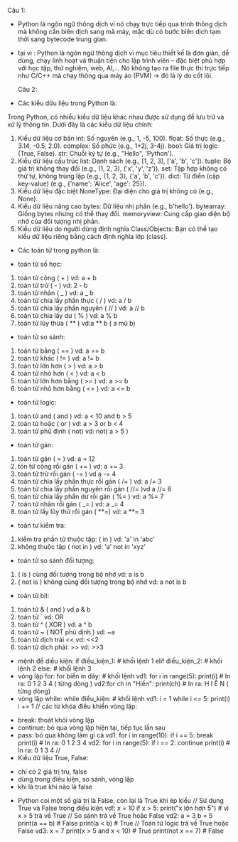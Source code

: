 Câu 1:

- Python là ngôn ngữ thông dịch vì nó chạy trực tiếp qua trình thông dịch mà không cần biên dịch sang mã máy, mặc dù có bước biên dịch tạm thời sang bytecode trung gian.
- tại vì : Python là ngôn ngữ thông dịch vì mục tiêu thiết kế là đơn giản, dễ dùng, chạy linh hoạt và thuận tiện cho lập trình viên – đặc biệt phù hợp với học tập, thử nghiệm, web, AI,...
  Nó không tạo ra file thực thi trực tiếp như C/C++ mà chạy thông qua máy ảo (PVM) → đó là lý do cốt lõi.

  Câu 2:

* Các kiểu dữu liệu trong Python là:

Trong Python, có nhiều kiểu dữ liệu khác nhau được sử dụng để lưu trữ và xử lý thông tin. Dưới đây là các kiểu dữ liệu chính:

1. Kiểu dữ liệu cơ bản
   int: Số nguyên (e.g., 1, -5, 100).
   float: Số thực (e.g., 3.14, -0.5, 2.0).
   complex: Số phức (e.g., 1+2j, 3-4j).
   bool: Giá trị logic (True, False).
   str: Chuỗi ký tự (e.g., "Hello", 'Python').
2. Kiểu dữ liệu cấu trúc
   list: Danh sách (e.g., [1, 2, 3], ['a', 'b', 'c']).
   tuple: Bộ giá trị không thay đổi (e.g., (1, 2, 3), ('x', 'y', 'z')).
   set: Tập hợp không có thứ tự, không trùng lặp (e.g., {1, 2, 3}, {'a', 'b', 'c'}).
   dict: Từ điển (cặp key-value) (e.g., {'name': 'Alice', 'age': 25}).
3. Kiểu dữ liệu đặc biệt
   NoneType: Đại diện cho giá trị không có (e.g., None).
4. Kiểu dữ liệu nâng cao
   bytes: Dữ liệu nhị phân (e.g., b'hello').
   bytearray: Giống bytes nhưng có thể thay đổi.
   memoryview: Cung cấp giao diện bộ nhớ của đối tượng nhị phân.
5. Kiểu dữ liệu do người dùng định nghĩa
   Class/Objects: Bạn có thể tạo kiểu dữ liệu riêng bằng cách định nghĩa lớp (class).

- Các toán tử trong python là:

* toán tử số học:

1. toán tử cộng ( + ) vd: a + b
2. toán tử trừ ( - ) vd: 2 - b
3. toán tử nhân ( _ ) vd: a _ b
4. toán tử chia lấy phần thực ( / ) vd: a / b
5. toán tử chia lấy phần nguyên ( // ) vd: a // b
6. toán tử chia lấy dư ( % ) vd: a % b
7. toán tử lũy thừa ( ** ) vd:a ** b ( a mũ b)

- toán tử so sánh:

1. toán tử bằng ( == ) vd: a == b
2. toán tử khác ( != ) vd: a != b
3. toán tử lớn hơn ( > ) vd: a > b
4. toán tử nhỏ hơn ( < ) vd: a < b
5. toán tử lớn hơn bằng ( >= ) vd: a >= b
6. toán tử nhỏ hơn bằng ( <= ) vd: a <= b

- toán tử logic:

1. toán tử and ( and ) vd: a < 10 and b > 5
2. toán tử hoặc ( or ) vd: a > 3 or b < 4
3. toán tử phủ định ( not) vd: not( a > 5 )

- toán tử gán:

1. toán tử gán ( = ) vd: a = 12
2. tón tử cộng rồi gán ( += ) vd: a += 3
3. toán tử trừ rồi gán ( -= ) vd a -= 4
4. toán tử chia lấy phần thực rồi gán ( /= ) vd: a /= 3
5. toán tử chia lấy phần nguyên rồi gán ( //= )vd a //= 6
6. toán tử chia lấy phần dư rồi gán ( %= ) vd: a %= 7
7. toán tử nhân rồi gán ( _= ) vd: a _= 4
8. toán tử lấy lũy thừ rồi gán ( **=) vd: a **= 3

- toán tư kiểm tra:

1. kiểm tra phần tử thuộc tập: ( in ) vd: 'a' in 'abc'
2. không thuộc tập ( not in ) vd: 'a' not in 'xyz'

- toán tử so sánh đối tượng:

1. ( is ) cùng đối tượng trong bộ nhớ vd: a is b
2. ( not is ) không cùng đối tượng trong bộ nhớ vd: a not is b

- toán tử bit:

1. toán tử & ( and ) vd a & b
2. toán tử ` vd: OR
3. toán tử ^ ( XOR ) vd: a ^ b
4. toán tử ~ ( NOT phủ dịnh ) vd: ~a
5. toán tử dịch trái << vd: <<2
6. toán tử dịch phải: >> vd: >>3

- mệnh đề diều kiện:
  if điều_kiện_1: # khối lệnh 1
  elif điều_kiện_2: # khối lệnh 2
  else: # khối lệnh 3
- vòng lặp for:
  for biến in dãy: # khối lệnh
  vd1: for i in range(5):
  print(i) # In ra: 0 1 2 3 4 ( từng dòng )
  vd2:for ch in "Hiến":
  print(ch) # In ra: H I Ế N ( từng dòng)
- vòng lặp while:
  while điều_kiện: # khối lệnh
  vd1: i = 1
  while i <= 5:
  print(i)
  i += 1
  //
  các từ khóa điều khiển vòng lặp:

* break: thoát khỏi vòng lặp
* continue: bỏ qua vòng lặp hiện tại, tiếp tục lần sau
* pass: bỏ qua không làm gì cả
  vd1: for i in range(10):
  if i == 5:
  break
  print(i) # In ra: 0 1 2 3 4
  vd2: for i in range(5):
  if i == 2:
  continue
  print(i) # In ra: 0 1 3 4
  //
* Kiểu dữ liệu True, False:

- chỉ có 2 giá trị tru, false
- dùng trong điêu kiện, so sánh, vòng lặp
- khi là true khi nào là false

* Python coi một số giá trị là False, còn lại là True khi ép kiểu
  // Sử dụng True và False trong điều kiện
  vd!: x = 10
  if x > 5:
  print("x lớn hơn 5") # vì x > 5 trả về True
  // So sánh trả về True hoặc False
  vd2: a = 3
  b = 5
  print(a == b) # False
  print(a < b) # True
  // Toán tử logic trả về True hoặc False
  vd3: x = 7
  print(x > 5 and x < 10) # True
  print(not x == 7) # False
